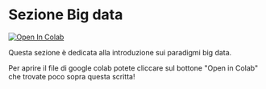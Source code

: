 # Sezione Big data

[![Open In Colab](https://colab.research.google.com/assets/colab-badge.svg)](https://colab.research.google.com/drive/1uYB2VrHVHGBObj3pAWIUA4tJcgX_gTJj?usp=sharing)


Questa sezione è dedicata alla introduzione sui paradigmi big data. 

Per aprire il file di google colab potete cliccare sul bottone "Open in Colab" che trovate poco sopra questa scritta!
